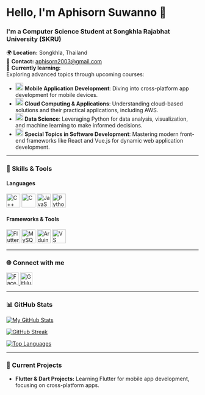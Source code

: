 # Hello, I'm Aphisorn Suwanno 👋
### I'm a Computer Science Student at Songkhla Rajabhat University (SKRU)

🌍 **Location:** Songkhla, Thailand  
📧 **Contact:** [aphisorn2003@gmail.com](mailto:aphisorn2003@gmail.com)  
🧠 **Currently learning:**  
Exploring advanced topics through upcoming courses:  

- <img src="https://raw.githubusercontent.com/danielcranney/readme-generator/main/public/icons/skills/flutter-colored.svg" width="20" height="20" alt="Flutter" /> **Mobile Application Development**: Diving into cross-platform app development for mobile devices.  
- <img src="https://raw.githubusercontent.com/danielcranney/readme-generator/main/public/icons/skills/aws-colored.svg" width="20" height="20" alt="AWS" /> **Cloud Computing & Applications**: Understanding cloud-based solutions and their practical applications, including AWS.  
- <img src="https://upload.wikimedia.org/wikipedia/commons/3/38/Jupyter_logo.svg" width="20" height="20" alt="Jupyter Logo" /> **Data Science**: Leveraging Python for data analysis, visualization, and machine learning to make informed decisions.  
- <img src="https://raw.githubusercontent.com/danielcranney/readme-generator/main/public/icons/skills/react-colored.svg" width="20" height="20" alt="React" /> **Special Topics in Software Development**: Mastering modern front-end frameworks like React and Vue.js for dynamic web application development.  

---

### 🚀 Skills & Tools

#### Languages
<p align="left">
  <a href="https://en.wikipedia.org/wiki/C%2B%2B" target="_blank"><img src="https://raw.githubusercontent.com/danielcranney/readme-generator/main/public/icons/skills/cplusplus-colored.svg" width="36" height="36" alt="C++" /></a>
  <a href="https://en.wikipedia.org/wiki/C_(programming_language)" target="_blank"><img src="https://raw.githubusercontent.com/danielcranney/readme-generator/main/public/icons/skills/c-colored.svg" width="36" height="36" alt="C" /></a>
  <a href="https://developer.mozilla.org/en-US/docs/Web/JavaScript" target="_blank"><img src="https://raw.githubusercontent.com/danielcranney/readme-generator/main/public/icons/skills/javascript-colored.svg" width="36" height="36" alt="JavaScript" /></a>
  <a href="https://www.python.org/" target="_blank"><img src="https://raw.githubusercontent.com/danielcranney/readme-generator/main/public/icons/skills/python-colored.svg" width="36" height="36" alt="Python" /></a>
</p>

#### Frameworks & Tools
<p align="left">
  <a href="https://flutter.dev" target="_blank"><img src="https://raw.githubusercontent.com/danielcranney/readme-generator/main/public/icons/skills/flutter-colored.svg" width="36" height="36" alt="Flutter" /></a>
  <a href="https://www.mysql.com/" target="_blank"><img src="https://raw.githubusercontent.com/danielcranney/readme-generator/main/public/icons/skills/mysql-colored.svg" width="36" height="36" alt="MySQL" /></a>
  <a href="https://www.arduino.cc/" target="_blank"><img src="https://raw.githubusercontent.com/danielcranney/readme-generator/main/public/icons/skills/arduino-colored.svg" width="36" height="36" alt="Arduino" /></a>
  <a href="https://code.visualstudio.com/" target="_blank"><img src="https://raw.githubusercontent.com/danielcranney/readme-generator/main/public/icons/skills/visualstudiocode.svg" width="36" height="36" alt="VS Code" /></a>
</p>

---

### 🌐 Connect with me

<p align="left">
  <a href="https://www.facebook.com/aphisorn.suwanno" target="_blank">
    <img src="https://raw.githubusercontent.com/danielcranney/readme-generator/main/public/icons/socials/facebook.svg" width="32" height="32" alt="Facebook" />
  </a>
  <a href="https://www.github.com/Mayochiki03" target="_blank">
    <img src="https://raw.githubusercontent.com/danielcranney/readme-generator/main/public/icons/socials/github.svg" width="32" height="32" alt="GitHub" />
  </a>
</p>

---

### 📊 GitHub Stats
[![My GitHub Stats](https://github-readme-stats.vercel.app/api?username=Mayochiki03&show_icons=true&hide=&count_private=true&title_color=ef4444&text_color=ffffff&icon_color=f97316&bg_color=000000&hide_border=true)](http://www.github.com/Mayochiki03)

[![GitHub Streak](https://github-readme-streak-stats.herokuapp.com/?user=Mayochiki03&stroke=ffffff&background=000000&ring=ef4444&fire=ef4444&currStreakNum=ffffff&currStreakLabel=ef4444&sideNums=ffffff&sideLabels=ffffff&dates=ffffff&hide_border=true)](http://www.github.com/Mayochiki03)

[![Top Languages](https://github-readme-stats.vercel.app/api/top-langs/?username=Mayochiki03&langs_count=10&title_color=ef4444&text_color=ffffff&icon_color=f97316&bg_color=000000&hide_border=true&locale=en&custom_title=Top%20Languages)](http://www.github.com/Mayochiki03)

---

### 🎯 Current Projects

- **Flutter & Dart Projects:** Learning Flutter for mobile app development, focusing on cross-platform apps.
